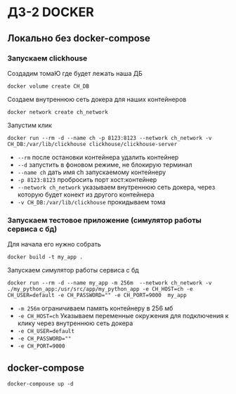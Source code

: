 # ДЗ-2 DOCKER

## Локально без docker-compose 
### Запускаем clickhouse
Создадим томаЮ где будет лежать наша ДБ
```command
docker volume create CH_DB
```

Создаем внутреннюю сеть докера для наших контейнеров
```command
docker network create ch_network
```

Запустим клик
```command
docker run --rm -d --name ch -p 8123:8123 --network ch_network -v CH_DB:/var/lib/clickhouse clickhouse/clickhouse-server
```

- `--rm` после остановки контейнера удалить контейнер
- `--d` запустить в фоновом режиме, не блокирую терминал
- `--name ch` дать имя ch запускаемому контейнеру  
- `-p 8123:8123` пробросить порт хост:контейнер
- `--network ch_network` указываем внутреннюю сеть докера, через которую будет конект из другого контейнера
- `-v CH_DB:/var/lib/clickhouse` прокидываем тома
 
### Запускаем тестовое приложение (симулятор работы сервиса с бд)
Для начала его нужно собрать
```command
docker build -t my_app .
```

Запускаем симулятор работы сервиса с бд
```command
docker run --rm -d --name my_app -m 256m  --network ch_network -v ./my_python_app:/usr/src/app/my_python_app -e CH_HOST=ch -e CH_USER=default -e CH_PASSWORD="" -e CH_PORT=9000  my_app
```

- `-m 256m` ограничиваем память контейнеру в 256 мб
- `-e CH_HOST=ch` Указываем переменные окружения для подключения к клику через внутреннюю сеть докера
- `-e CH_USER=default`
- `-e CH_PASSWORD=""`
- `-e CH_PORT=9000`

## docker-compose
```command
docker-compouse up -d
```
